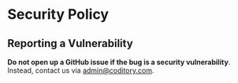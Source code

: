 # Security Policy

## Reporting a Vulnerability

**Do not open up a GitHub issue if the bug is a security vulnerability**.
Instead, contact us via [admin@coditory.com](mailto:admin@coditory.com).
